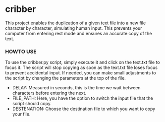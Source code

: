# cribber

This project enables the duplication of a given text file into a new file character by character, simulating human input. This prevents your computer from entering rest mode and ensures an accurate copy of the text.

### HOWTO USE

To use the cribber.py script, simply execute it and click on the text.txt file to focus it. The script will stop copying as soon as the text.txt file loses focus to prevent accidental input.
If needed, you can make small adjustments to the script by changing the parameters at the top of the file.
- DELAY: Measured in seconds, this is the time we wait between characters before entering the next.
- FILE_PATH: Here, you have the option to switch the input file that the script should copy.
- DESTENATION: Choose the destination file to which you want to copy your file. 